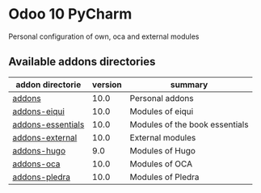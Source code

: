 

# Odoo 10 PyCharm
Personal configuration of own, oca and external modules

[//]: # (addons)
Available addons directories
----------------------------
addon directorie | version | summary
--- | --- | ---
[addons](custom/addons/) | 10.0 | Personal addons
[addons-eiqui](custom/addons-eiqui/) | 10.0 | Modules of eiqui
[addons-essentials](custom/addons-essentials/) | 10.0  | Modules of the book essentials
[addons-external](custom/addons-external/) | 10.0 | External modules
[addons-hugo](custom/addons-hugo/) | 9.0 | Modules of Hugo
[addons-oca](custom/addons-oca/) | 10.0 | Modules of OCA
[addons-pledra](custom/addons-pledra/) | 10.0 | Modules of Pledra

[//]: # (end addons)